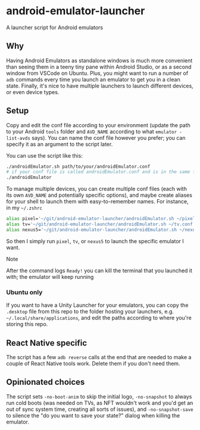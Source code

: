 # android-emulator-launcher

A launcher script for Android emulators

## Why

Having Android Emulators as standalone windows is much more convenient than seeing them in a teeny tiny pane within Android Studio, or as a second window from VSCode on Ubuntu. Plus, you might want to run a number of `adb` commands every time you launch an emulator to get you in a clean state. Finally, it's nice to have multiple launchers to launch different devices, or even device types.

## Setup

Copy and edit the conf file according to your environment (update the path to your Android `tools` folder and `AVD_NAME` according to what `emulator -list-avds` says). You can name the conf file however you prefer; you can specify it as an argument to the script later.

You can use the script like this:

```bash
./androidEmulator.sh path/to/your/androidEmulator.conf
# if your conf file is called androidEmulator.conf and is in the same folder...
./androidEmulator
```

To manage multiple devices, you can create multiple conf files (each with its own `AVD_NAME` and potentially specific options), and maybe create aliases for your shell to launch them with easy-to-remember names. For instance, in my `~/.zshrc`

```bash
alias pixel='~/git/android-emulator-launcher/androidEmulator.sh ~/pixel.conf'
alias tv='~/git/android-emulator-launcher/androidEmulator.sh ~/tv.conf'
alias nexus5='~/git/android-emulator-launcher/androidEmulator.sh ~/nexus.conf
```

So then I simply run `pixel`, `tv`, or `nexus5` to launch the specific emulator I want.

> [!NOTE]
> After the command logs `Ready!` you can kill the terminal that you launched it with; the emulator will keep running

### Ubuntu only

If you want to have a Unity Launcher for your emulators, you can copy the `.desktop` file from this repo to the folder hosting your launchers, e.g. `~/.local/share/applications`, and edit the paths according to where you're storing this repo.

## React Native specific

The script has a few `adb reverse` calls at the end that are needed to make a couple of React Native tools work. Delete them if you don't need them.

## Opinionated choices

The script sets `-no-boot-anim` to skip the initial logo, `-no-snapshot` to always run cold boots (was needed on TVs, as NFT wouldn't work and you'd get an out of sync system time, creating all sorts of issues), and `-no-snapshot-save` to silence the "do you want to save your state?" dialog when killing the emulator.
